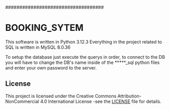 ###################################
#				                  #
#	    BOOKING_SYTEM		      #

This software is written in Python 3.12.3 
Everything in the project related to SQL is written in MySQL 8.0.36

To setup the database just execute the querys in order, to connect to the DB you will have to change the DB's name inside of the *****_sql python files and enter your own password to the server. 





## License

This project is licensed under the Creative Commons Attribution-NonCommercial 4.0 International License -see the [LICENSE](LICENSE) file for details.


